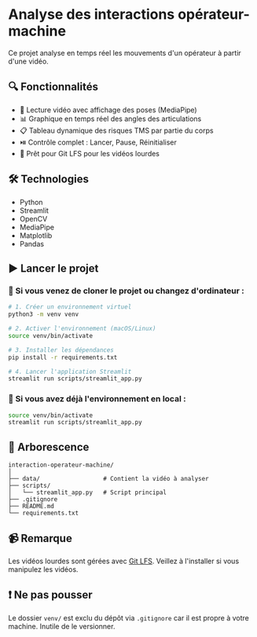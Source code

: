 # Analyse des interactions opérateur-machine

Ce projet analyse en temps réel les mouvements d'un opérateur à partir d'une vidéo.

## 🔍 Fonctionnalités

- 🎥 Lecture vidéo avec affichage des poses (MediaPipe)
- 📊 Graphique en temps réel des angles des articulations
- 📋 Tableau dynamique des risques TMS par partie du corps
- ⏯️ Contrôle complet : Lancer, Pause, Réinitialiser
- 💾 Prêt pour Git LFS pour les vidéos lourdes

## 🛠️ Technologies

- Python
- Streamlit
- OpenCV
- MediaPipe
- Matplotlib
- Pandas

## ▶️ Lancer le projet

### 🔁 Si vous venez de cloner le projet ou changez d'ordinateur :

```bash
# 1. Créer un environnement virtuel
python3 -m venv venv

# 2. Activer l'environnement (macOS/Linux)
source venv/bin/activate

# 3. Installer les dépendances
pip install -r requirements.txt

# 4. Lancer l'application Streamlit
streamlit run scripts/streamlit_app.py
```

### 🚀 Si vous avez déjà l'environnement en local :

```bash
source venv/bin/activate
streamlit run scripts/streamlit_app.py
```

## 📁 Arborescence

```
interaction-operateur-machine/
│
├── data/                  # Contient la vidéo à analyser
├── scripts/
│   └── streamlit_app.py   # Script principal
├── .gitignore
├── README.md
└── requirements.txt
```

## 📹 Remarque

Les vidéos lourdes sont gérées avec [Git LFS](https://git-lfs.github.com/). Veillez à l'installer si vous manipulez les vidéos.

## ❗ Ne pas pousser

Le dossier `venv/` est exclu du dépôt via `.gitignore` car il est propre à votre machine. Inutile de le versionner.